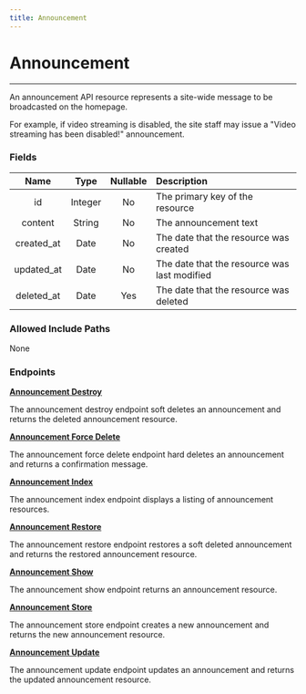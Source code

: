 ```yaml
---
title: Announcement
---
```


# Announcement

---

An announcement API resource represents a site-wide message to be broadcasted on the homepage. 

For example, if video streaming is disabled, the site staff may issue a "Video streaming has been disabled!" announcement.

### Fields

|    Name    |  Type   | Nullable |  Description                                 |
| :--------: | :-----: | :------: | :--------------------------------------------|
| id         | Integer | No       | The primary key of the resource              |
| content    | String  | No       | The announcement text                        |
| created_at | Date    | No       | The date that the resource was created       |
| updated_at | Date    | No       | The date that the resource was last modified |
| deleted_at | Date    | Yes      | The date that the resource was deleted       |

### Allowed Include Paths

None

### Endpoints

**[Announcement Destroy](/admin/announcement/destroy/)**

The announcement destroy endpoint soft deletes an announcement and returns the deleted announcement resource.

**[Announcement Force Delete](/admin/announcement/forceDelete/)**

The announcement force delete endpoint hard deletes an announcement and returns a confirmation message.

**[Announcement Index](/admin/announcement/index/)**

The announcement index endpoint displays a listing of announcement resources.

**[Announcement Restore](/admin/announcement/restore/)**

The announcement restore endpoint restores a soft deleted announcement and returns the restored announcement resource.

**[Announcement Show](/admin/announcement/show/)**

The announcement show endpoint returns an announcement resource.

**[Announcement Store](/admin/announcement/store/)**

The announcement store endpoint creates a new announcement and returns the new announcement resource.

**[Announcement Update](/admin/announcement/update/)**

The announcement update endpoint updates an announcement and returns the updated announcement resource.